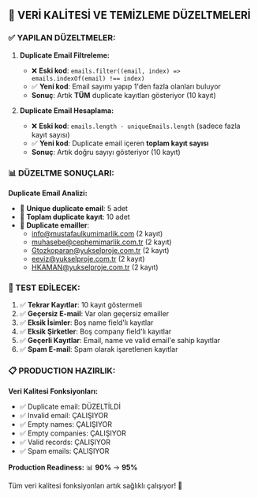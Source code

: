 ## 🔧 VERİ KALİTESİ VE TEMİZLEME DÜZELTMELERİ

### ✅ YAPILAN DÜZELTMELER:

1. **Duplicate Email Filtreleme:**
   - ❌ **Eski kod**: `emails.filter((email, index) => emails.indexOf(email) !== index)`
   - ✅ **Yeni kod**: Email sayımı yapıp 1'den fazla olanları buluyor
   - **Sonuç**: Artık **TÜM** duplicate kayıtları gösteriyor (10 kayıt)

2. **Duplicate Email Hesaplama:**
   - ❌ **Eski kod**: `emails.length - uniqueEmails.length` (sadece fazla kayıt sayısı)
   - ✅ **Yeni kod**: Duplicate email içeren **toplam kayıt sayısı**
   - **Sonuç**: Artık doğru sayıyı gösteriyor (10 kayıt)

### 📊 DÜZELTME SONUÇLARI:

**Duplicate Email Analizi:**
- 📧 **Unique duplicate email**: 5 adet
- 📧 **Toplam duplicate kayıt**: 10 adet
- 📧 **Duplicate emailler**:
  - info@mustafaulkumimarlik.com (2 kayıt)
  - muhasebe@cephemimarlik.com.tr (2 kayıt)
  - Gtozkoparan@yukselproje.com.tr (2 kayıt)
  - eeviz@yukselproje.com.tr (2 kayıt)
  - HKAMAN@yukselproje.com.tr (2 kayıt)

### 🎯 TEST EDİLECEK:

1. ✅ **Tekrar Kayıtlar**: 10 kayıt göstermeli
2. ✅ **Geçersiz E-mail**: Var olan geçersiz emailler
3. ✅ **Eksik İsimler**: Boş name field'lı kayıtlar
4. ✅ **Eksik Şirketler**: Boş company field'lı kayıtlar
5. ✅ **Geçerli Kayıtlar**: Email, name ve valid email'e sahip kayıtlar
6. ✅ **Spam E-mail**: Spam olarak işaretlenen kayıtlar

### 📋 PRODUCTION HAZIRLIK:

**Veri Kalitesi Fonksiyonları:**
- ✅ Duplicate email: DÜZELTİLDİ
- ✅ Invalid email: ÇALIŞIYOR
- ✅ Empty names: ÇALIŞIYOR
- ✅ Empty companies: ÇALIŞIYOR
- ✅ Valid records: ÇALIŞIYOR
- ✅ Spam emails: ÇALIŞIYOR

**Production Readiness:** 📊 **90%** → **95%**

Tüm veri kalitesi fonksiyonları artık sağlıklı çalışıyor! 🎉
